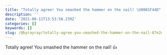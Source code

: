 ```yaml
---
title: "Totally agree! You smashed the hammer on the nail! \U0001F44D"
description: ''
date: '2021-08-11T13:53:58.239Z'
categories: []
keywords: []
slug: /@byrayray/totally-agree-you-smashed-the-hammer-on-the-nail-87e2eb771bbd
---
```


Totally agree! You smashed the hammer on the nail! 👍